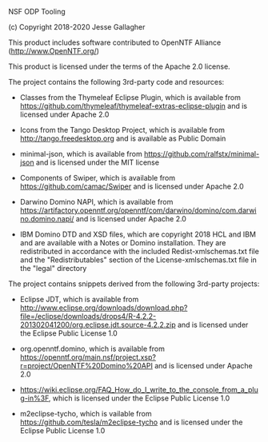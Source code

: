 NSF ODP Tooling

(c) Copyright 2018-2020 Jesse Gallagher

This product includes software contributed to
OpenNTF Alliance (http://www.OpenNTF.org/)

This product is licensed under the terms of the Apache 2.0 license.

The project contains the following 3rd-party code and resources:

- Classes from the Thymeleaf Eclipse Plugin, which is available from https://github.com/thymeleaf/thymeleaf-extras-eclipse-plugin and is licensed under Apache 2.0

- Icons from the Tango Desktop Project, which is available from http://tango.freedesktop.org and is available as Public Domain

- minimal-json, which is available from https://github.com/ralfstx/minimal-json and is licensed under the MIT license

- Components of Swiper, which is available from https://github.com/camac/Swiper and is licensed under Apache 2.0

- Darwino Domino NAPI, which is available from https://artifactory.openntf.org/openntf/com/darwino/domino/com.darwino.domino.napi/ and is licensed under Apache 2.0
- IBM Domino DTD and XSD files, which are copyright 2018 HCL and IBM and are available with a Notes or Domino installation. They are redistributed in accordance with the included Redist-xmlschemas.txt file and the "Redistributables" section of the License-xmlschemas.txt file in the "legal" directory

The project contains snippets derived from the following 3rd-party projects:

- Eclipse JDT, which is available from http://www.eclipse.org/downloads/download.php?file=/eclipse/downloads/drops4/R-4.2.2-201302041200/org.eclipse.jdt.source-4.2.2.zip and is licensed under the Eclipse Public License 1.0

- org.openntf.domino, which is available from https://openntf.org/main.nsf/project.xsp?r=project/OpenNTF%20Domino%20API and is licensed under Apache 2.0

- https://wiki.eclipse.org/FAQ_How_do_I_write_to_the_console_from_a_plug-in%3F, which is licensed under the Eclipse Public License 1.0

- m2eclipse-tycho, which is vailable from https://github.com/tesla/m2eclipse-tycho and is licensed under the Eclipse Public License 1.0